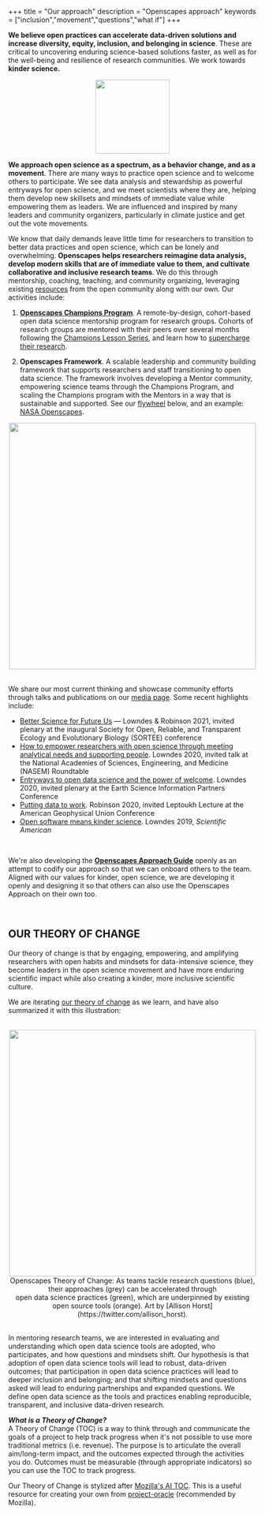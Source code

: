 +++
title = "Our approach"
description = "Openscapes approach"
keywords = ["inclusion","movement","questions","what if"]
+++

**We believe open practices can accelerate data-driven solutions and increase diversity, equity, inclusion, and belonging in science**. These are critical to uncovering enduring science-based solutions faster, as well as for the well-being and resilience of research communities. We work towards **kinder science.** 


<center><img src="/img/openscapes_hex_design_final_correct_dimensions.png" width="150px"></center>

**We approach open science as a spectrum, as a behavior change, and as a movement**. There are many ways to practice open science and to welcome others to participate. We see data analysis and stewardship as powerful entryways for open science, and we meet scientists where they are, helping them develop new skillsets and mindsets of immediate value while empowering them as leaders. We are influenced and inspired by many leaders and community organizers, particularly in climate justice and get out the vote movements. 

We know that daily demands leave little time for researchers to transition to better data practices and open science, which can be lonely and overwhelming. <!---We created Openscapes from our own research experiences as an approach to [better science in less time](https://www.nature.com/articles/s41559-017-0160). ---> **Openscapes helps researchers reimagine data analysis, develop modern skills that are of immediate value to them, and cultivate collaborative and inclusive research teams**. We do this through mentorship, coaching, teaching, and community organizing, leveraging existing [resources](/resources) from the open community along with our own. Our activities include: 

1. **[Openscapes Champions Program](/champions)**. A remote-by-design, cohort-based open data science mentorship program for research groups. Cohorts of research groups are mentored with their peers over several months following the [Champions Lesson Series](https://openscapes.github.io/series), and learn how to [supercharge their research](https://www.nature.com/articles/d41586-019-03335-4).

1. **Openscapes Framework**. A scalable leadership and community building framework that supports researchers and staff transitioning to open data science. The framework involves developing a Mentor community, empowering science teams through the Champions Program, and scaling the Champions program with the Mentors in a way that is sustainable and supported. See our [flywheel](https://www.jimcollins.com/concepts/the-flywheel.html) below, and an example: [NASA Openscapes](https://nasa-openscapes.github.io).

<center><img src="/img/openscapes-flywheel-eea.png" width="500px"></center>


<!---https://docs.google.com/presentation/d/14Ko80NL1qA3KsH0Spgym20DXp5ZLn6zE2KOuqUTNMVA/edit#slide=id.gc846ffc89f_2_32--->


<!---
Our approach is to normalize talking about data, create inclusive spaces and listen with empathy, and empower science teams with existing open source tools and communities. With art, storytelling, and practical examples from our peers, communities, and heroes, we welcome teams to the world of open data science that is powerful and empowering; one that fuels them with translational confidence that immediately benefits their own work, as well as that of others as they become leaders themselves and pass forward what they have learned. In terms of increased efficiency, reproducibility, transparency, collaboration, intention, resilience, and morale, this world is not only better for science, it is better for people.
--->

<br>

We share our most current thinking and showcase community efforts through talks and publications on our [media page](/media). Some recent highlights include:

- [Better Science for Future Us](https://docs.google.com/presentation/d/1HGw4P095-lblHiGQHXYidHiVysjrPxuojxTxKtE13vk/edit?usp=sharing) — Lowndes & Robinson 2021, invited plenary at the inaugural Society for Open, Reliable, and Transparent Ecology and Evolutionary Biology (SORTEE) conference
- [How to empower researchers with open science through meeting analytical needs and supporting people](https://docs.google.com/presentation/d/1AmnPV8eLQl9_0EuHQAqp7xBMHcUlcFkM30509BwJkMA/edit?usp=sharing). Lowndes 2020, invited talk at the National Academies of Sciences, Engineering, and Medicine (NASEM) Roundtable
- [Entryways to open data science and the power of welcome](https://docs.google.com/presentation/d/1DjrMaEOw1F7zAIEXq3ZjiiyaqVAjydLyYww7huGfch8/edit?usp=sharing). Lowndes 2020, invited plenary at the Earth Science Information Partners Conference
- [Putting data to work](https://zenodo.org/record/4315009#.X_-P9OB7nOQ). Robinson 2020, invited Leptoukh Lecture at the American Geophysical Union Conference 
- [Open software means kinder science](https://blogs.scientificamerican.com/observations/open-software-means-kinder-science/). Lowndes 2019, *Scientific American*

<br>

We're also developing the [**Openscapes Approach Guide**](https://openscapes.github.io/approach-guide/) openly as an attempt to codify our approach so that we can onboard others to the team. Aligned with our values for kinder, open science, we are developing it openly and designing it so that others can also use the Openscapes Approach on their own too. 

<br>

## OUR THEORY OF CHANGE

Our theory of change is that by engaging, empowering, and amplifying researchers with open habits and mindsets for data-intensive science, they become leaders in the open science movement and have more enduring scientific impact while also creating a kinder, more inclusive scientific culture.

<!---
**We believe that open data science can empower robust, inclusive, and enduring impact in science and scientific culture.** Openscapes is designed around the theory that when teams engage in open data science it improves their scientific impact while creating a kinder, more inclusive culture in a cascading way — within research teams, communities, science, and far beyond.

By engaging, empowering, and amplifying research teams, we see open data science tools > transparent, reproducible, and collaborative practices > inclusive mindsets and new questions asked > new questions answered and action taken.
--->

We are iterating [our theory of change](https://docs.google.com/spreadsheets/d/e/2PACX-1vRsku45HW-vQCPaVARXIo7a18KHdYxwn_0vk2QdNP5RZ7kUxNyqD466NYiagxZtyqoabXAilK32U5yx/pubhtml?gid=365554279&single=true) as we learn, and have also summarized it with this illustration: 

<br> 

<center>
  <a><img src="/img/horst_pew_tools_practice_mindset.jpg" width="500px"></a>
  <figcaption> Openscapes Theory of Change: As teams tackle research questions (blue), their approaches (grey) can be accelerated through <br> open data science practices (green), which are underpinned by existing open source tools (orange). Art by [Allison Horst](https://twitter.com/allison_horst).
 </figcaption>
</center>

<br> 

In mentoring research teams, we are interested in evaluating and understanding which open data science tools are adopted, who participates, and how questions and mindsets shift. Our hypothesis is that adoption of open data science tools will lead to robust, data-driven outcomes; that participation in open data science practices will lead to deeper inclusion and belonging; and that shifting mindsets and questions asked will lead to enduring partnerships and expanded questions. We define open data science as the tools and practices enabling reproducible, transparent, and inclusive data-driven research.

***What is a Theory of Change?***   
A Theory of Change (TOC) is a way to think through and communicate the goals of a project to help track progress when it's not possible to use more traditional metrics (i.e. revenue). The purpose is to articulate the overall aim/long-term impact, and the outcomes expected through the activities you do. Outcomes must be measurable (through appropriate indicators) so you can use the TOC to track progress.

Our Theory of Change is stylized after [Mozilla's AI TOC](https://wiki.mozilla.org/images/f/f9/MoFo_AI_Theory_of_Change_%28ToC%29_%E2%80%93_Landscape_Design.jpg). This is a useful resource for creating your own from [project-oracle](https://project-oracle.com/uploads/files/2.2_Project_Oracle_-_Theory_of_Change_guidance_-_June_2014.pdf) (recommended by Mozilla).

<br>


